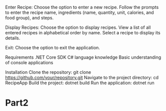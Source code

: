 Enter Recipe: Choose the option to enter a new recipe. Follow the prompts to enter the recipe name, ingredients (name, quantity, unit, calories, and food group), and steps.

Display Recipes: Choose the option to display recipes. View a list of all entered recipes in alphabetical order by name. Select a recipe to display its details.

Exit: Choose the option to exit the application.

Requirements
.NET Core SDK
C# language knowledge
Basic understanding of console applications

Installation
Clone the repository: git clone https://github.com/your/repository.git
Navigate to the project directory: cd RecipeApp
Build the project: dotnet build
Run the application: dotnet run
# Part2
